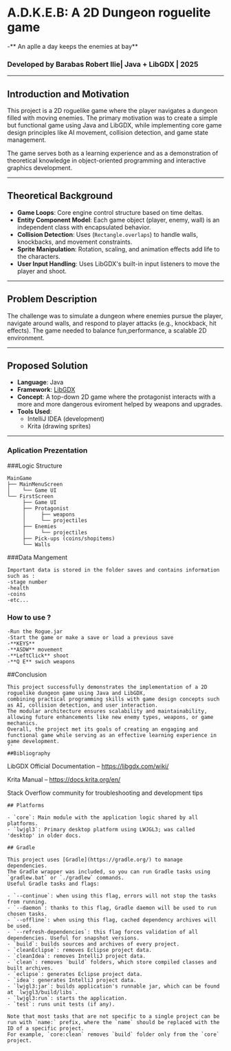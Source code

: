 
# A.D.K.E.B: A 2D Dungeon roguelite game
-** An aplle a day keeps the enemies at bay**
### Developed by Barabas Robert Ilie| Java + LibGDX | 2025

---

## Introduction and Motivation

This project is a 2D roguelike  game where the player navigates a dungeon filled with moving enemies. The primary motivation was to create a simple but functional game using Java and LibGDX, while implementing core game design principles like AI movement, collision detection, and game state management. 

The game serves both as a learning experience and as a demonstration of theoretical knowledge in object-oriented programming and interactive graphics development.

---

## Theoretical Background

- **Game Loops**: Core engine control structure based on time deltas.
- **Entity Component Model**: Each game object (player, enemy, wall) is an independent class with encapsulated behavior.
- **Collision Detection**: Uses (`Rectangle.overlaps`) to handle walls, knockbacks, and movement constraints.
- **Sprite Manipulation**: Rotation, scaling, and animation effects add life to the characters.
- **User Input Handling**: Uses LibGDX's built-in input listeners to move the player and shoot.

---

## Problem Description

The challenge was to simulate a dungeon where enemies pursue the player, navigate around walls, and respond to player attacks (e.g., knockback, hit effects). The game needed to balance fun,performance, a scalable 2D environment.

---

##  Proposed Solution

- **Language**: Java  
- **Framework**: [LibGDX](https://libgdx.com/)  
- **Concept**: A top-down 2D game where the protagonist interacts with a more and more dangerous eviroment helped by weapons and upgrades.  
- **Tools Used**:  
  - IntelliJ IDEA (development)  
  - Krita (drawing sprites)
---
### Aplication Prezentation
###Logic Structure

```
MainGame
├── MainMenuScreen
│    └── Game UI
└── FirstScreen
     ├── Game UI
     ├── Protagonist
     │     ├── weapons
     │     └── projectiles
     ├── Enemies
     │     └── projectiles
     ├── Pick-ups (coins/shopitems)
     └── Walls
```
###Data Mangement
```
Important data is stored in the folder saves and contains information such as :
-stage number
-health
-coins
-etc...
```
### How to use ?
```
-Run the Rogue.jar
-Start the game or make a save or load a previous save 
-**KEYS**
-**ASDW** movement
-**LeftClick** shoot
-**Q E** swich weapons

```

##Conclusion
```
This project successfully demonstrates the implementation of a 2D roguelike dungeon game using Java and LibGDX, 
combining practical programming skills with game design concepts such as AI, collision detection, and user interaction. 
The modular architecture ensures scalability and maintainability, allowing future enhancements like new enemy types, weapons, or game mechanics. 
Overall, the project met its goals of creating an engaging and functional game while serving as an effective learning experience in game development.
``
##Bibliography
```
LibGDX Official Documentation – https://libgdx.com/wiki/

Krita Manual – https://docs.krita.org/en/

Stack Overflow community for troubleshooting and development tips
```
## Platforms

- `core`: Main module with the application logic shared by all platforms.
- `lwjgl3`: Primary desktop platform using LWJGL3; was called 'desktop' in older docs.

## Gradle

This project uses [Gradle](https://gradle.org/) to manage dependencies.
The Gradle wrapper was included, so you can run Gradle tasks using `gradlew.bat` or `./gradlew` commands.
Useful Gradle tasks and flags:

- `--continue`: when using this flag, errors will not stop the tasks from running.
- `--daemon`: thanks to this flag, Gradle daemon will be used to run chosen tasks.
- `--offline`: when using this flag, cached dependency archives will be used.
- `--refresh-dependencies`: this flag forces validation of all dependencies. Useful for snapshot versions.
- `build`: builds sources and archives of every project.
- `cleanEclipse`: removes Eclipse project data.
- `cleanIdea`: removes IntelliJ project data.
- `clean`: removes `build` folders, which store compiled classes and built archives.
- `eclipse`: generates Eclipse project data.
- `idea`: generates IntelliJ project data.
- `lwjgl3:jar`: builds application's runnable jar, which can be found at `lwjgl3/build/libs`.
- `lwjgl3:run`: starts the application.
- `test`: runs unit tests (if any).

Note that most tasks that are not specific to a single project can be run with `name:` prefix, where the `name` should be replaced with the ID of a specific project.
For example, `core:clean` removes `build` folder only from the `core` project.
